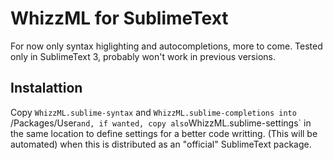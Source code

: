 # WhizzML for SublimeText

For now only syntax higlighting and autocompletions, more to come.
Tested only in SublimeText 3, probably won't work in previous versions.

## Instalattion

Copy `WhizzML.sublime-syntax` and `WhizzML.sublime-completions into
`<path-to-sublime-installation>/Packages/User`
and, if wanted, copy also `WhizzML.sublime-settings` in the same location
to define settings for a better code writting. (This will be automated)
when this is distributed as an "official" SublimeText package.
